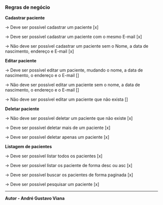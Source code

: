 ### Regras de negócio

**Cadastrar paciente**

→ Deve ser possível cadastrar um paciente [x]

→ Deve ser possível cadastrar um paciente com o mesmo E-mail [x]

→ Não deve ser possível cadastrar um paciente sem o Nome, a data de nascimento, endereço e E-mail [x]

**Editar paciente**

→ Deve ser possível editar um paciente, mudando o nome, a data de nascimento, o endereço e o E-mail []

→ Não deve ser possível editar um paciente sem o nome, a data de nascimento, o endereço e o E-mail []

→ Não deve ser possível editar um paciente que não exista []

**Deletar paciente**

→ Não deve ser possível deletar um paciente que não existe [x]

→ Deve ser possível deletar mais de um paciente [x]

→ Deve ser possível deletar apenas um paciente [x]

**Listagem de pacientes**

→ Deve ser possível listar todos os pacientes [x]

→ Deve ser possível listar os paciente de forma desc ou asc [x]

→ Deve ser possível buscar os pacientes de forma paginada [x]

→ Deve ser possível pesquisar um paciente [x]

<hr />

**Autor - André Gustavo Viana**